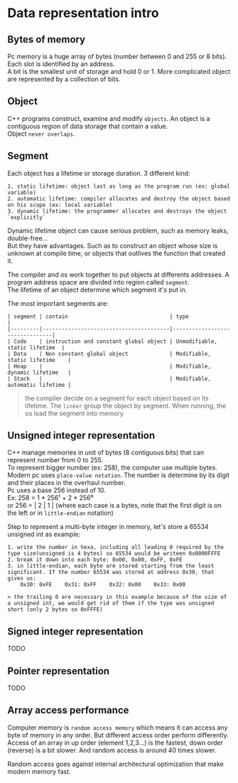 # Data representation intro

## Bytes of memory

Pc memory is a huge array of bytes (number between 0 and 255 or 8 bits). Each slot is identified by an address.  
A bit is the smallest unit of storage and hold 0 or 1. More complicated object are represented by a collection of bits.

## Object

C++ programs construct, examine and modify `objects`. An object is a contiguous region of data storage that contain a value.  
Object `never overlaps`.

## Segment

Each object has a lifetime or storage duration. 3 different kind:

    1. static lifetime: object last as long as the program run (ex: global variable)
    2. automatic lifetime: compiler allocates and destroy the object based on his scope (ex: local variable)
    3. dynamic lifetime: the programmer allocates and destroys the object `explicitly`
     
Dynamic lifetime object can cause serious problem, such as memory leaks, double-free...  
But they have advantages. Such as to construct an object whose size is unknown at compile time, or objects that outlives the function that created it.

The compiler and os work together to put objects at  differents addresses. A program address space are divided into region called `segment`.  
The lifetime of an object determine which segment it's put in.

The most important segments are:

    | segment | contain                                | type                           |
    |---------|----------------------------------------|--------------------------------|
    | Code    | instruction and constant global object | Unmodifiable, static lifetime  |
    | Data    | Non constant global object             | Modifiable, static lifetime    |
    | Heap    |                                        | Modifiable, dynamic lifetime   |
    | Stack   |                                        | Modifiable, automatic lifetime |
    
> the compiler decide on a segment for each object based on its lifetime. The `linker` group the object by segment. When running, the os load the segment into memory.


## Unsigned integer representation

C++ manage memories in unit of bytes (8 contiguous bits) that can represent number from 0 to 255.  
To represent bigger number (ex: 258), the computer use multiple bytes. Modern pc uses `place-value notation`. The number is determine by its digit and their places in the overhaul number.  
Pc uses a base 256 instead of 10.  
Ex: 258 = 1 * 256¹ + 2 * 256⁰  
or
256 = | 2 | 1 | (where each case is a bytes, note that the first digit is on the left or in `little-endian` notation)

Step to represent a multi-byte integer in memory, let's store a 65534 unsigned int as example:

    1. write the number in hexa, including all leading 0 required by the type size(unsigned is 4 bytes) so 65534 would be writeen 0x0000FFFE
    2. break it down into each byte: 0x00, 0x00, 0xFF, 0xFE
    3. in little-endian, each byte are stored starting from the least significant. If the number 65534 was stored at address 0x30, that gives us:
        0x30: 0xFE    0x31: 0xFF    0x32: 0x00    0x33: 0x00
    
    > the trailing 0 are necessary in this example because of the size of a unsigned int, we would get rid of them if the type was unsigned short (only 2 bytes so 0xFFFE)

## Signed integer representation

TODO


## Pointer representation 

TODO

## Array access performance

Computer memory is `random access memory` which means it can access any byte of memory in any order.
But different access order perform differently. Access of an array in up order (element 1,2,3...) is the fastest, down order (reverse) is a bit slower.
And random access is around 40 times slower.

Random access goes against internal architectural optimization that make modern memory fast.
